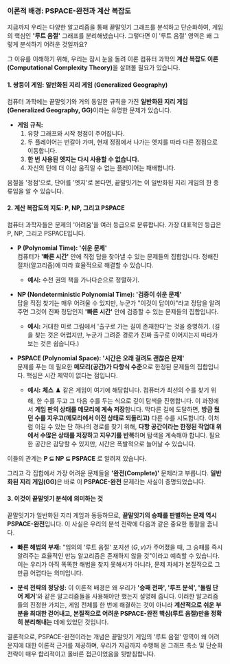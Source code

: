### 이론적 배경: PSPACE-완전과 계산 복잡도

지금까지 우리는 다양한 알고리즘을 통해 끝말잇기 그래프를 분석하고 단순화하여, 게임의 핵심인 **'루트 음절'** 그래프를 분리해냈습니다. 그렇다면 이 '루트 음절' 영역은 왜 그렇게 분석하기 어려운 것일까요?

그 이유를 이해하기 위해, 우리는 잠시 눈을 돌려 이론 컴퓨터 과학의 <strong>계산 복잡도 이론(Computational Complexity Theory)</strong>을 살펴볼 필요가 있습니다.

#### 1. 쌍둥이 게임: 일반화된 지리 게임 (Generalized Geography)

컴퓨터 과학에는 끝말잇기와 거의 동일한 규칙을 가진 <strong>일반화된 지리 게임(Generalized Geography, GG)</strong>이라는 유명한 문제가 있습니다.

- **게임 규칙:**
  1.  유향 그래프와 시작 정점이 주어집니다.
  2.  두 플레이어는 번갈아 가며, 현재 정점에서 나가는 엣지를 따라 다른 정점으로 이동합니다.
  3.  **한 번 사용된 엣지는 다시 사용할 수 없습니다.**
  4.  자신의 턴에 더 이상 움직일 수 없는 플레이어는 패배합니다.

음절을 '정점'으로, 단어를 '엣지'로 본다면, 끝말잇기는 이 일반화된 지리 게임의 한 종류임을 알 수 있습니다.

#### 2. 계산 복잡도의 지도: P, NP, 그리고 PSPACE

컴퓨터 과학자들은 문제의 '어려움'을 여러 등급으로 분류합니다. 가장 대표적인 등급은 P, NP, 그리고 PSPACE입니다.

- **P (Polynomial Time): '쉬운 문제'**  
  컴퓨터가 **'빠른 시간'** 안에 직접 답을 찾아낼 수 있는 문제들의 집합입니다. 정해진 절차(알고리즘)에 따라 효율적으로 해결할 수 있습니다.
  - **예시:** 수천 권의 책을 가나다순으로 정렬하기.

- **NP (Nondeterministic Polynomial Time): '검증이 쉬운 문제'**  
  답을 직접 찾기는 매우 어려울 수 있지만, 누군가 "이것이 답이야"라고 정답을 알려주면 그것이 진짜 정답인지 **'빠른 시간'** 안에 검증할 수 있는 문제들의 집합입니다.
  - **예시:** 거대한 미로 그림에서 '출구로 가는 길이 존재한다'는 것을 증명하기. (길을 찾는 것은 어렵지만, 누군가 그려준 경로가 진짜 출구로 이어지는지 따라가 보는 것은 쉽습니다.)

- **PSPACE (Polynomial Space): '시간은 오래 걸려도 괜찮은 문제'**  
  문제를 푸는 데 필요한 **메모리(공간)가 다항식 수준**으로 한정된 문제들의 집합입니다. 핵심은 시간 제약이 없다는 점입니다.
  - **예시:** **체스** ♟️ 같은 게임이 여기에 해당합니다. 컴퓨터가 최선의 수를 찾기 위해, 한 수를 두고 그 다음 수를 두는 식으로 깊이 탐색을 진행합니다. 이 과정에서 **게임 판의 상태를 메모리에 계속 저장**합니다. 막다른 길에 도달하면, **방금 뒀던 수를 지우고(메모리에서 이전 상태로 되돌리고)** 다른 수를 시도합니다. 이처럼 이길 수 있는 단 하나의 경로를 찾기 위해, **다항 공간이라는 한정된 작업대 위에서 수많은 상태를 저장하고 지우기를 반복**하며 탐색을 계속해야 합니다. 필요한 공간은 감당할 수 있지만, 시간은 폭발적으로 늘어날 수 있습니다.

이들의 관계는 **P ⊆ NP ⊆ PSPACE** 로 알려져 있습니다.

그리고 각 집합에서 가장 어려운 문제들을 **'완전(Complete)'** 문제라고 부릅니다. <strong>일반화된 지리 게임(GG)</strong>은 바로 이 **PSPACE-완전** 문제라는 사실이 증명되었습니다.

#### 3. 이것이 끝말잇기 분석에 의미하는 것

끝말잇기가 일반화된 지리 게임과 동등하므로, **끝말잇기의 승패를 판별하는 문제 역시 PSPACE-완전**입니다. 이 사실은 우리의 분석 전략에 다음과 같은 중요한 통찰을 줍니다.

- **빠른 해법의 부재:** "임의의 '루트 음절' 포지션 ($G,v$)가 주어졌을 때, 그 승패를 즉시 알려주는 효율적인 만능 알고리즘은 존재하지 않을 것"이라고 예측할 수 있습니다. 이는 우리가 아직 똑똑한 해법을 찾지 못해서가 아니라, 문제 자체가 본질적으로 그만큼 어렵다는 의미입니다.

- **분석 전략의 정당성:** 이 이론적 배경은 왜 우리가 <strong>'승패 전파', '루프 분석', '돌림 단어 제거</strong>'와 같은 알고리즘들을 사용해야만 했는지 설명해 줍니다. 이러한 알고리즘들의 진정한 가치는, 게임 전체를 한 번에 해결하는 것이 아니라 **계산적으로 쉬운 부분을 최대한 걷어내고, 본질적으로 어려운 PSPACE-완전 핵심(루트 음절)만을 정확히 분리해내는** 데에 있었던 것입니다.

결론적으로, PSPACE-완전이라는 개념은 끝말잇기 게임의 '루트 음절' 영역이 왜 어려운지에 대한 이론적 근거를 제공하며, 우리가 지금까지 수행해 온 그래프 축소 및 단순화 전략이 매우 합리적이고 올바른 접근이었음을 뒷받침합니다.
